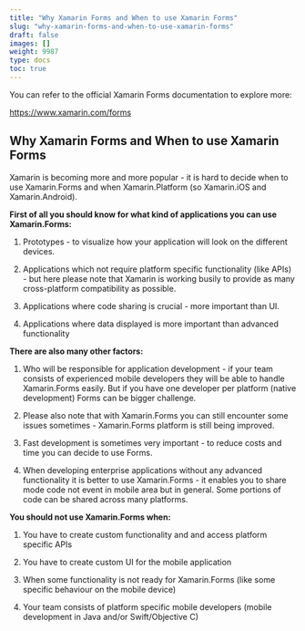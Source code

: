 ```yaml
---
title: "Why Xamarin Forms and When to use Xamarin Forms"
slug: "why-xamarin-forms-and-when-to-use-xamarin-forms"
draft: false
images: []
weight: 9987
type: docs
toc: true
---
```


You can refer to the official Xamarin Forms documentation to explore more:

https://www.xamarin.com/forms

## Why Xamarin Forms and When to use Xamarin Forms
Xamarin is becoming more and more popular - it is hard to decide when to use Xamarin.Forms and when Xamarin.Platform (so Xamarin.iOS and Xamarin.Android).

**First of all you should know for what kind of applications you can use Xamarin.Forms:**

1. Prototypes - to visualize how your application will look on the different devices.

2. Applications which not require platform specific functionality (like APIs) - but here please note that Xamarin is working busily to provide as many cross-platform compatibility as possible.

3. Applications where code sharing is crucial - more important than UI.

4. Applications where data displayed is more important than advanced functionality

**There are also many other factors:**

1. Who will be responsible for application development - if your team consists of experienced mobile developers they will be able to handle Xamarin.Forms easily. But if you have one developer per platform (native development) Forms can be bigger challenge.

2. Please also note that with Xamarin.Forms you can still encounter some issues sometimes - Xamarin.Forms platform is still being improved.

3. Fast development is sometimes very important - to reduce costs and time you can decide to use Forms.

4. When developing enterprise applications without any advanced functionality it is better to use Xamarin.Forms - it enables you to share mode code not event in mobile area but in general. Some portions of code can be shared across many platforms.

**You should not use Xamarin.Forms when:**

1. You have to create custom functionality and and access platform specific APIs

2. You have to create custom UI for the mobile application

3. When some functionality is not ready for Xamarin.Forms (like some specific behaviour on the mobile device)

4. Your team consists of platform specific mobile developers (mobile development in Java and/or Swift/Objective C)



